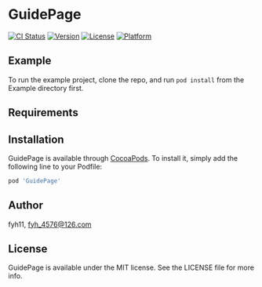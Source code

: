 # GuidePage

[![CI Status](https://img.shields.io/travis/fyh11/GuidePage.svg?style=flat)](https://travis-ci.org/fyh11/GuidePage)
[![Version](https://img.shields.io/cocoapods/v/GuidePage.svg?style=flat)](https://cocoapods.org/pods/GuidePage)
[![License](https://img.shields.io/cocoapods/l/GuidePage.svg?style=flat)](https://cocoapods.org/pods/GuidePage)
[![Platform](https://img.shields.io/cocoapods/p/GuidePage.svg?style=flat)](https://cocoapods.org/pods/GuidePage)

## Example

To run the example project, clone the repo, and run `pod install` from the Example directory first.

## Requirements

## Installation

GuidePage is available through [CocoaPods](https://cocoapods.org). To install
it, simply add the following line to your Podfile:

```ruby
pod 'GuidePage'
```

## Author

fyh11, fyh_4576@126.com

## License

GuidePage is available under the MIT license. See the LICENSE file for more info.
